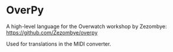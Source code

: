 # OverPy
A high-level language for the Overwatch workshop by Zezombye: https://github.com/Zezombye/overpy  

Used for translations in the MIDI converter.